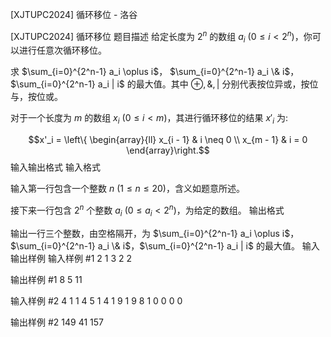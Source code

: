 



[XJTUPC2024] 循环移位 - 洛谷














[XJTUPC2024] 循环移位
题目描述
给定长度为 $2^n$ 的数组 $a_i$ ($0 \leq i < 2^n$)，你可以进行任意次循环移位。

求 $\sum_{i=0}^{2^n-1} a_i \oplus i$， $\sum_{i=0}^{2^n-1} a_i \& i$，$\sum_{i=0}^{2^n-1} a_i | i$ 的最大值。其中 $\oplus, \&, |$ 分别代表按位异或，按位与，按位或。

对于一个长度为 $m$ 的数组 $x_i$ ($0 \leq i < m$)，其进行循环移位的结果 $x'_i$ 为:

$$x'_i = \left\{
	\begin{array}{ll}
		x_{i - 1} & i \neq 0 \\
		x_{m - 1} & i = 0
	\end{array}\right.$$
输入输出格式
输入格式

输入第一行包含一个整数 $n$ ($1 \leq n \leq 20$)，含义如题意所述。

接下来一行包含 $2^n$ 个整数 $a_i$ ($0 \leq a_i < 2^n$)，为给定的数组。
输出格式

输出一行三个整数，由空格隔开，为 $\sum_{i=0}^{2^n-1} a_i \oplus i$，$\sum_{i=0}^{2^n-1} a_i \& i$，$\sum_{i=0}^{2^n-1} a_i | i$ 的最大值。
输入输出样例
输入样例 #1
2
1 3 2 2

输出样例 #1
8 5 11

输入样例 #2
4
1 1 4 5 1 4 1 9 1 9 8 1 0 0 0 0

输出样例 #2
149 41 157







